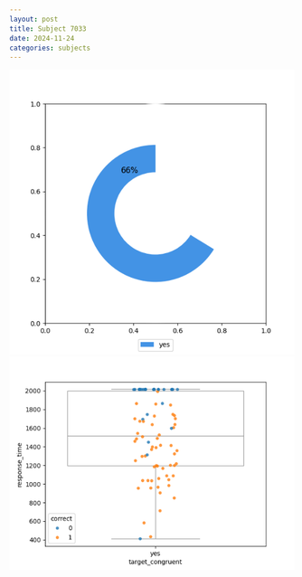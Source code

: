 ```yaml
---
layout: post
title: Subject 7033
date: 2024-11-24
categories: subjects
---
```


![](data/7033/run-9/7033_accuracy_target_congruence.png)
![](data/7033/run-9/7033_rt_congruence.png)
